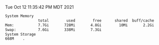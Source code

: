 Tue Oct 12 11:35:42 PM MDT 2021
```bash
System Memory
               total        used        free      shared  buff/cache   available
Mem:           7.7Gi       728Mi       4.8Gi        10Mi       2.2Gi       6.6Gi
Swap:          7.6Gi       338Mi       7.3Gi
System Storage
668M	.
```
